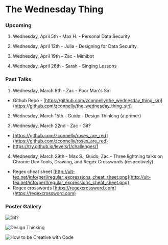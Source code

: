 The Wednesday Thing
===================

### Upcoming

1. Wednesday, April 5th - Max H. - Personal Data Security

2. Wednesday, April 12th - Julia - Designing for Data Security

3. Wednesday, April 19th - Zac - Mimibot

4. Wednesday, April 26th - Sarah - Singing Lessons

### Past Talks

1. Wednesday, March 8th - Zac - Poor Man's Siri
  - Github Repo - [https://github.com/zconnelly/the_wednesday_thing_siri](https://github.com/zconnelly/the_wednesday_thing_siri)

2. Wednesday, March 15th - Guido - Design Thinking (a primer)

3. Wednesday, March 22nd - Zac - Git?
  - [https://github.com/zconnelly/roses_are_red](https://github.com/zconnelly/roses_are_red)
  - https://try.github.io/levels/1/challenges/1

4. Wednesday, March 29th - Max S., Guido, Zac - Three lightning talks on Chrome Dev Tools, Drawing, and Regex Crosswords (respectively)
  - Regex cheat sheet [http://ult-tex.net/info/perl/regular_expressions_cheat_sheet.png](http://ult-tex.net/info/perl/regular_expressions_cheat_sheet.png)
  - Regex crosswords [https://regexcrossword.com](https://regexcrossword.com)

### Poster Gallery

![Git?](https://files.slack.com/files-pri/T03GQPQ5G-F4NHH790E/thewednesdaything3.png)

![Design Thinking](https://files.slack.com/files-pri/T03GQPQ5G-F4JHQN7D0/screenshot_2017-03-15_10.45.34.png)

![How to be Creative with Code](https://files.slack.com/files-pri/T03GQPQ5G-F4FB2MRC4/thewednesdaything_updated.png)


